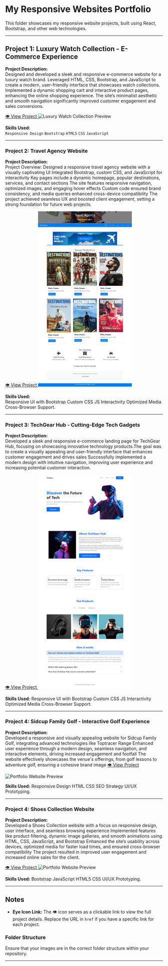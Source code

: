 # My Responsive Websites Portfolio

This folder showcases my responsive website projects, built using React, Bootstrap, and other web technologies.

---

## Project 1: Luxury Watch Collection - E-Commerce Experience

**Project Description:**  
Designed and developed a sleek and responsive e-commerce website for a luxury watch brand. Leveraged HTML, CSS, Bootstrap, and JavaScript to create a modern, user-friendly interface that showcases watch collections. Implemented a dynamic shopping cart and interactive product pages, enhancing the online shopping experience. The site’s minimalist aesthetic and smooth navigation significantly improved customer engagement and sales conversions.

<a href="" target="_blank">
  👁️ View Project
</a>

<img src="https://github.com/ahsannafees903/porfolio/blob/Portmain/images/wacht%20%20wrbsite.jpg" alt="Luxury Watch Collection Preview" width="300"/>

**Skills Used:**  
`Responsive Design` `Bootstrap` `HTML5` `CSS` `JavaScript`

---

### Project 2: Travel Agency Website

**Project Description:**  
Project Overview: Designed a responsive travel agency website with a visually captivating UI Integrated Bootstrap, custom CSS, and JavaScript for interactivity Key pages include a dynamic homepage, popular destinations, services, and contact sections The site features responsive navigation, optimized images, and engaging hover effects Custom code ensured brand consistency, and media queries enhanced cross-device compatibility The project achieved seamless UX and boosted client engagement, setting a strong foundation for future web projects.

<a href="#" target="_blank">
  👁️ View Project
</a>

<img src="https://github.com/ahsannafees903/responsive-webs/blob/main/images/tavel%20aganecy%20image_original" alt="Travel Agency Preview" width="300"/>

**Skills Used:**  
Responsive UI with Bootstrap
Custom CSS
JS Interactivity
Optimized Media
Cross-Browser Support.

---

### Project 3: TechGear Hub - Cutting-Edge Tech Gadgets

**Project Description:**  
Developed a sleek and responsive e-commerce landing page for TechGear Hub, focusing on showcasing innovative technology products.The goal was to create a visually appealing and user-friendly interface that enhances customer engagement and drives sales Successfully implemented a modern design with intuitive navigation, improving user experience and increasing potential customer interaction.

<a href="#" target="_blank">
  👁️ View Project
</a>

<img src="https://github.com/ahsannafees903/responsive-webs/blob/main/images/TechGear%20Hub%20-%20Cutting-Edge%20Tech%20Gadgets" alt="Portfolio Website Preview" width="300"/>

**Skills Used:**
Responsive UI with Bootstrap
Custom CSS
JS Interactivity
Optimized Media
Cross-Browser Support.

---

### Project 4: Sidcup Family Golf - Interactive Golf Experience

**Project Description:**  
Developed a responsive and visually appealing website for Sidcup Family Golf, integrating advanced technologies like Toptracer Range Enhanced user experience through a modern design, seamless navigation, and interactive elements, driving increased engagement and footfall The website effectively showcases the venue's offerings, from golf lessons to adventure golf, ensuring a cohesive brand image
<a href="#" target="_blank">
👁️ View Project
</a>

<img src="https://via.placeholder.com/300" alt="Portfolio Website Preview" width="300"/>

**Skills Used:**
Responsive Design
HTML
CSS
SEO Strategy
UI/UX Prototyping.

---

### Project 4: Shoes Collection Website

**Project Description:**  
Developed a Shoes Collection website with a focus on responsive design, user interface, and seamless browsing experience
Implemented features like product filtering, dynamic image galleries, and smooth animations using HTML, CSS, JavaScript, and Bootstrap Enhanced the site’s usability across devices, optimized media for faster load times, and ensured cross-browser compatibility The project resulted in improved user engagement and increased online sales for the client.

<a href="#" target="_blank">
  👁️ View Project
</a>

<img src="https://via.placeholder.com/300" alt="Portfolio Website Preview" width="300"/>

**Skills Used:**
Bootstrap
JavaScript
HTML5
CSS
UI/UX Prototyping.

---

## Notes

- **Eye Icon Link:** The 👁️ icon serves as a clickable link to view the full project details. Replace the URL in `href` if you have a specific link for each project.

### Folder Structure

Ensure that your images are in the correct folder structure within your repository.

---
